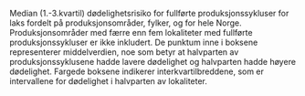 Median (1.-3.kvartil) dødelighetsrisiko for fullførte produksjonssykluser for laks
fordelt på produksjonsområder, fylker, og for hele Norge. Produksjonsområder med færre enn fem 
lokaliteter med fullførte produksjonssykluser er ikke inkludert. De punktum
inne i boksene representerer middelverdien, noe som betyr at halvparten av
produksjonssyklusene hadde lavere dødelighet og halvparten hadde høyere dødelighet.
Fargede boksene indikerer interkvartilbreddene, som er intervallene for dødelighet i halvparten av lokaliteter.
